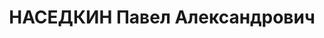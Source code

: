---
title: НАСЕДКИН Павел Александрович
description: "1896 г.р., м.р.: с.Никольское Перм.губ.\n нач.отд.технического контроля\
  \ цеха комбайнов з-да «Ростсельмаш» \n Арестован 04.06.1937\n Обвинение: 58-7, 8,\
  \ 11\n Приговор: ВК ВС СССР, 15.12.1937 — ВМН, конф.\n Реабилитация: ВК ВС СССР,\
  \ 1956"
---
